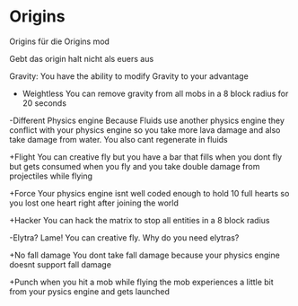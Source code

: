 # Origins
Origins für die Origins mod

Gebt das origin halt nicht als euers aus

Gravity:
  You have the ability to modify Gravity to your advantage
  
  + Weightless
    You can remove gravity from all mobs in a 8 block radius for 20 seconds
    
  -Different Physics engine
    Because Fluids use another physics engine they conflict with your physics engine so you take more lava damage and also take damage from water. You also cant regenerate in fluids
    
  +Flight
    You can creative fly but you have a bar that fills when you dont fly but gets consumed when you fly and you take double damage from projectiles while flying
    
  +Force
    Your physics engine isnt well coded enough to hold 10 full hearts so you lost one heart right after joining the world
    
  +Hacker
    You can hack the matrix to stop all entities in a 8 block radius
    
  -Elytra?
    Lame! You can creative fly. Why do you need elytras?
    
  +No fall damage
    You dont take fall damage because your physics engine doesnt support fall damage
    
  +Punch
    when you hit a mob while flying the mob experiences a little bit from your pysics engine and gets launched
    
